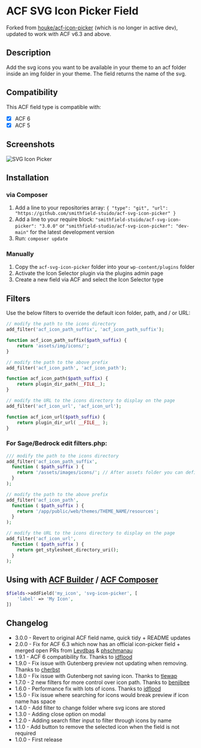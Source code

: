 # ACF SVG Icon Picker Field

Forked from [houke/acf-icon-picker](https://github.com/houke/acf-icon-picker) (which is no longer in active dev), updated to work with ACF v6.3 and above.

## Description

Add the svg icons you want to be available in your theme to an acf folder inside an img folder in your theme. The field returns the name of the svg.

## Compatibility

This ACF field type is compatible with:

- [x] ACF 6
- [x] ACF 5

## Screenshots

![SVG Icon Picker](/screenshots/example.png)

## Installation

### via Composer
1. Add a line to your repositories array: `{ "type": "git", "url": "https://github.com/smithfield-stuido/acf-svg-icon-picker" }`
2. Add a line to your require block: `"smithfield-stuido/acf-svg-icon-picker": "3.0.0"` or `"smithfield-studio/acf-svg-icon-picker": "dev-main"` for the latest development version
3. Run: `composer update`

### Manually
1. Copy the `acf-svg-icon-picker` folder into your `wp-content/plugins` folder
2. Activate the Icon Selector plugin via the plugins admin page
3. Create a new field via ACF and select the Icon Selector type

## Filters

Use the below filters to override the default icon folder, path, and / or URL:

```php
// modify the path to the icons directory
add_filter('acf_icon_path_suffix', 'acf_icon_path_suffix');

function acf_icon_path_suffix($path_suffix) {
    return 'assets/img/icons/';
}

// modify the path to the above prefix
add_filter('acf_icon_path', 'acf_icon_path');

function acf_icon_path($path_suffix) {
    return plugin_dir_path(__FILE__);
}

// modify the URL to the icons directory to display on the page
add_filter('acf_icon_url', 'acf_icon_url');

function acf_icon_url($path_suffix) {
    return plugin_dir_url( __FILE__ );
}
```

### For Sage/Bedrock edit filters.php:

```php
/// modify the path to the icons directory
add_filter('acf_icon_path_suffix',
  function ( $path_suffix ) {
    return '/assets/images/icons/'; // After assets folder you can define folder structure
  }
);

// modify the path to the above prefix
add_filter('acf_icon_path',
  function ( $path_suffix ) {
    return '/app/public/web/themes/THEME_NAME/resources';
  }
);

// modify the URL to the icons directory to display on the page
add_filter('acf_icon_url',
  function ( $path_suffix ) {
    return get_stylesheet_directory_uri();
  }
);
```

## Using with [ACF Builder](https://github.com/StoutLogic/acf-builder) / [ACF Composer](https://github.com/Log1x/acf-composer)

```php
$fields->addField('my_icon', 'svg-icon-picker', [
    'label' => 'My Icon',
])
```

## Changelog

* 3.0.0 - Revert to original ACF field name, quick tidy + README updates
* 2.0.0 - Fix for ACF 6.3 which now has an official icon-picker field + merged open PRs from [Levdbas](https://github.com/houke/acf-icon-picker/pull/38) & [phschmanau](https://github.com/houke/acf-icon-picker/pull/37)
* 1.9.1 - ACF 6 compatibility fix. Thanks to [idflood](https://github.com/houke/acf-icon-picker/pull/30)
* 1.9.0 - Fix issue with Gutenberg preview not updating when removing. Thanks to [cherbst](https://github.com/houke/acf-icon-picker/pull/23)
* 1.8.0 - Fix issue with Gutenberg not saving icon. Thanks to [tlewap](https://github.com/houke/acf-icon-picker/pull/17)
* 1.7.0 - 2 new filters for more control over icon path. Thanks to [benjibee](https://github.com/houke/acf-icon-picker/pull/11)
* 1.6.0 - Performance fix with lots of icons. Thanks to [idflood](https://github.com/houke/acf-icon-picker/pull/9)
* 1.5.0 - Fix issue where searching for icons would break preview if icon name has space
* 1.4.0 - Add filter to change folder where svg icons are stored
* 1.3.0 - Adding close option on modal
* 1.2.0 - Adding search filter input to filter through icons by name
* 1.1.0 - Add button to remove the selected icon when the field is not required
* 1.0.0 - First release
